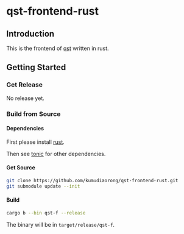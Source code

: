 # qst-frontend-rust

## Introduction

This is the frontend of [qst](https://github.com/kumudiaorong/qst) written in rust.
## Getting Started

### Get Release

No release yet.

### Build from Source

#### Dependencies

First please install [rust](https://www.rust-lang.org/tools/install).

Then see [tonic](https://github.com/hyperium/tonic) for other dependencies.

#### Get Source

```bash
git clone https://github.com/kumudiaorong/qst-frontend-rust.git
git submodule update --init
```

#### Build

```bash
cargo b --bin qst-f --release
```
The binary will be in `target/release/qst-f`.